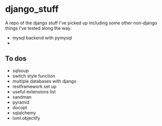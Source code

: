 # django_stuff
A repo of the django stuff I've picked up including some other non-django things I've tested along the way.

* mysql backend with pymysql
* 

## To dos
* sqlsoup
* switch style function
* multiple databases with django
* restframework set up
* useful extensions list
* sandman
* pyramid
* docopt
* sqlalchemy
* lxml.objectify

